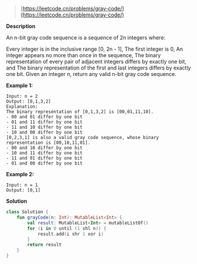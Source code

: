 > [https://leetcode.cn/problems/gray-code/](https://leetcode.cn/problems/gray-code/)

**Description**

An n-bit gray code sequence is a sequence of 2n integers where:

Every integer is in the inclusive range [0, 2n - 1],
The first integer is 0,
An integer appears no more than once in the sequence,
The binary representation of every pair of adjacent integers differs by exactly one bit, and
The binary representation of the first and last integers differs by exactly one bit.
Given an integer n, return any valid n-bit gray code sequence.

**Example 1:**
```text
Input: n = 2
Output: [0,1,3,2]
Explanation:
The binary representation of [0,1,3,2] is [00,01,11,10].
- 00 and 01 differ by one bit
- 01 and 11 differ by one bit
- 11 and 10 differ by one bit
- 10 and 00 differ by one bit
[0,2,3,1] is also a valid gray code sequence, whose binary representation is [00,10,11,01].
- 00 and 10 differ by one bit
- 10 and 11 differ by one bit
- 11 and 01 differ by one bit
- 01 and 00 differ by one bit
```
**Example 2:**
```text
Input: n = 1
Output: [0,1]
```

**Solution**
```kotlin
class Solution {
    fun grayCode(n: Int): MutableList<Int> {
        val result: MutableList<Int> = mutableListOf()
        for (i in 0 until (1 shl n)) {
            result.add(i shr 1 xor i)
        }
        return result
    }
}
```